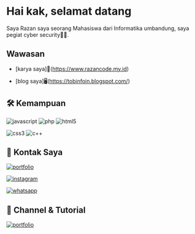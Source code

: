 # Hai kak, selamat datang

Saya Razan saya seorang Mahasiswa dari Informatika umbandung, saya pegiat cyber security🧑🏻.

## Wawasan

 - [karya saya]📱(https://www.razancode.my.id)

 - [blog saya]🖥️(https://tobinfoin.blogspot.com/)

## 🛠 Kemampuan

![javascript](https://img.shields.io/badge/JavaScript-F7DF1E?style=for-the-badge&logo=javascript&logoColor=black) ![php](https://img.shields.io/badge/PHP-777BB4?style=for-the-badge&logo=php&logoColor=white)
![html5](https://img.shields.io/badge/HTML5-239120?style=for-the-badge&logo=html5&logoColor=white)

![css3](https://img.shields.io/badge/CSS3-1572B6?style=for-the-badge&logo=css3&logoColor=white) ![c++](https://img.shields.io/badge/C%2B%2B-00599C?style=for-the-badge&logo=c%2B%2B&logoColor=white) 





## 🔗 Kontak Saya

[![portfolio](https://img.shields.io/badge/my_portfolio-000?style=for-the-badge&logo=ko-fi&logoColor=white)](https://www.razancode.my.id)

[![instagram](https://img.shields.io/badge/my_instagram-900C3F?style=for-the-badge&logo=instagram&logoColor=white)](https://www.linkedin.com/)

[![whatsapp](https://img.shields.io/badge/chat_me_on_WhatssApp-00A36C?style=for-the-badge&logo=whatsapp&logoColor=white)](https://wa.me/+6287822002484/)

## 🔗 Channel & Tutorial

[![portfolio](https://img.shields.io/badge/YouTube-FF0000?style=for-the-badge&logo=youtube&logoColor=white)](https://youtube.com/channel/UCqAksmkQ7U9PyTrcAn0JxXw)




